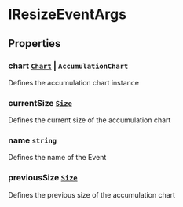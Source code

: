 # IResizeEventArgs

## Properties

### chart [`Chart`](./api-chart.html) &#124;  `AccumulationChart`

Defines the accumulation chart instance

### currentSize [`Size`](./api-size.html)

Defines the current size of the accumulation chart

### name `string`

Defines the name of the Event

### previousSize [`Size`](./api-size.html)

Defines the previous size of the accumulation chart

